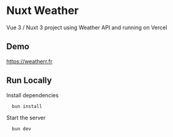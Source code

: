 
# Nuxt Weather

Vue 3 / Nuxt 3 project using Weather API and running on Vercel




## Demo

https://weatherr.fr


## Run Locally

Install dependencies

```bash
  bun install
```

Start the server

```bash
  bun dev
```

